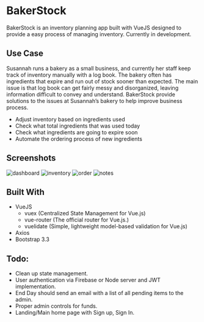 # BakerStock

BakerStock is an inventory planning app built with VueJS designed to provide a easy process of managing inventory. Currently in development.

## Use Case
Susannah runs a bakery as a small business, and currently her staff keep track of inventory manually with a log book. The bakery often has ingredients that expire and run out of stock sooner than expected. The main issue is that log book can get fairly messy and disorganized, leaving information difficult to convey and understand. BakerStock provide solutions to the issues at Susannah’s bakery to help improve business process.

- Adjust inventory based on ingredients used
- Check what total ingredients that was used today
- Check what ingredients are going to expire soon
- Automate the ordering process of new ingredients

## Screenshots

![dashboard](https://lh3.googleusercontent.com/6JISIiUleeedsoILduhDiHxjWc6MLw8Thi4Pc7F3rZcEocF7auL37XP8DSqFQwKyAdbW6IQIWvBeTX45Ozpk5et9ieCwSPUYTIuMktPNEKedYZDclbC1GlV20nLzY7yfGjjLiTJ0zaxS6lW0dG8_xu9FBinW33gj4EmyCGQ-3QxbvsGk_pSUYnHbeIdz2QrkcYXvurdjXS-Gtg4H_3Di5UalbdqrByNEf804602fLs5LUeHTlIAWM778rRQVeJkloi_BR0n_zSgUCuuV3sbx6nU1xnT1IG_X7IOaBZ0zngzmAKvJIX6819Ul5wz4oLDpS-QHldhwZttP6lx9jzR4Dg3Bqg1a0tnmoJQBXk5UACdvFeBdirjU_N54mt7Pif0kBumMV7MbT1vcxbPT5gS5zK8iBXnTMD-M16KpfBOaExwfhtN9HGiqBFMmWSGxJ7o7nah4jBJTt27sslQZndPrGY6EXmzsK_QADMMY--Dtfz73mPr7Ih1kD-uuL-Q7-f9BuED2rYsBnUfKL_U-GAovvE6WW-7oqa2UWohLo0Oo0KAscup7fuNVJGcupz30jbU-bVmd8J2apznQGzwdUoypZRKdkLre8UWpPcJJcw=w1043-h675-no)
![inventory](https://lh3.googleusercontent.com/Xsrssz2ev2bql_WYwKbCKjoF1DVO8-8SaYAT3sxTCR2ELw8unOkZZjNz0-OyM1om61ynxMjEyD0W4GSCSGI9cohmkwVKGAQTrvPvHpA4Dt4K1fLQxSG4ETtD-5w5w6ClERp0I1cPyfApZT-F9W5LWa6W1fQqBJ358yrNRrbfqD39XviJsSPnk1yfDsXch-ZXFPozhcS3YpwNTiLjCYp_miQzapMl5iaqq9ue_iATJUMLVZ3Zgfd7QFJFpqS7CnPLugd2rKxaxRlYq4D-48RSNLTgtUwC8oUBay-U9uYCKUvFWbnNn5vmnifqR_1LBMFiXQUe1QlNpD2dYHoqN4I0sDPenyYjUvNfRfFf0FoxT0k2KRM-euc698R4ZotvgRoCZURugYKXE9X-5o9g67JGg-fz2dc-BXWJF0S34iUGyacXLm-bOmgeuZbRVpRKVceFUBsL4w1IOV2kx1En3Z9tK2HG23wp52yM2iQ-_D6HPlBrotut2JZOUXgl8js-C8Cxm14HZyXoUHuBJqQzH7BFVgKERDDXlbvGXLQrjgI6ktrjCSINhJTZKFBcI3oeMd0sWEnrobrHeXZ5CrKP2PQNbqnHrBcIYHF07ookxg=w1043-h675-no)
![order](https://lh3.googleusercontent.com/noF-ttWQdJRhDYI_r8JlLfpIaLyV5TGJjAJ_CCV-xnimVRmz2xTIlfsf-uKNYteQk9c8-RfF_mx7KoD8sg1gLJ1lcKBsdyDGbIJZesxYB1xBAoXablktqo7nb8BQZQFJ9LJDTR4iE7jB1nUlpprafaChI_lOt2VTifhpJAagJQ2XNylC7ZxqNfdFPjkqRh1p3pAPyk0drkJvRLcMQxeIyy8KP9tYPrV9uPTZmrPj0ytYxKaXDt58KMwRy0tH13v-RozNL3notOyFMc5aZ-uvopEF_hIcUNN-ZX_cotjUiMvoiPtjTkkG9SkYe-_N-ztKhKWuCHrtcxfUpv5NbRaraa0Y7aCH6mP1QTgpAVbkp4_30ZPlLXe-B5r3SJGt7LvvA-OYk8MkdkjYZcsTnd9IoYuHSrOVm6GKO32U7kv1SnbpiP7-Qa5P_MSoNWiE7bA_KYuP_8RQHyDScLeIbLXS5rmzoqSvbulP8dKPwXbhBKhks6bswx4fXEYzEybJktU0EMt_nOvVwK97UwLldRD7ScCMc9w3qK1QmNFAmpt0o0ILpmFOjNV8z3Uj2JnIc4Em-7O2z8DS-pUKhjAzNp8H3Me32pT1rgBFAZsHxQ=w1043-h675-no)
![notes](https://lh3.googleusercontent.com/Pid631JPbrUUflwhItGsU0HJJPlNWWGdWtF_wGqsJnaDpO2NVy5RXDbBLq2qvFm_oONoTruA4VRBzVZBgucsFuwSRVcpotBQQJZdmQnSiRGhLTP69I9gG_LE3jkW3Izf8ziqVT1I1RUt5LMetPFM-PhVL9IokSCRmU4bOw3sm9mnM_jL_Geeo0JKVzmMXMg2bl8vnQD6JYaQjWsHKHcXeYzGv3uupGg-0rLjMENHU0NPw-Ow_xbHFipTOxA_NPLWU8fnuy_SP6KF5osK4eY8Uy0kJOVlxQ1dukAtQqFIBbX9nPQrASJ5UeyUDwOwEj1W9z_pmwT4XYrrYVKSj_BPHrttVXP3HejK2pm0yZhXMWIVIUX8eqkbI11uuUAFQ4Y4RdWgkYRPuYTD9pNkJ3NYJTDB5B1aiOZsOO7-WVLCVbh12uaJCZwPxQKrnbh37BSuuRVzBmrINvxjFIYVPt93HHFPWIeM9_MNYs5i3J7dUrh15bvTkY40KH2CzWckl0mm-P-YmDZ2yV6zrRVo8oetxrmQU553n0SMGPajdu-aP3r6kTV8bTp17KrPHFgjtTDobQRJG8SpFVnj7esDEwpuJpy3_rG98kl0IcagFg=w1043-h675-no)

## Built With

- VueJS
    - vuex (Centralized State Management for Vue.js)
    - vue-router (The official router for Vue.js.)
    - vuelidate (Simple, lightweight model-based validation for Vue.js)
- Axios
- Bootstrap 3.3

## Todo:

- Clean up state management.
- User authentication via Firebase or Node server and JWT implementation.
- End Day should send an email with a list of all pending items to the admin.  
- Proper admin controls for funds.
- Landing/Main home page with Sign up, Sign In.